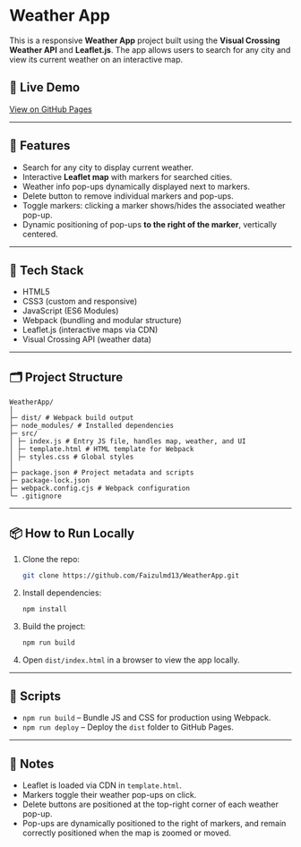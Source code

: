 # Weather App

This is a responsive **Weather App** project built using the **Visual Crossing Weather API** and **Leaflet.js**. The app allows users to search for any city and view its current weather on an interactive map.

## 🔗 Live Demo

[View on GitHub Pages](https://Faizulmd13.github.io/WeatherApp/)

---

## 📂 Features

- Search for any city to display current weather.
- Interactive **Leaflet map** with markers for searched cities.
- Weather info pop-ups dynamically displayed next to markers.
- Delete button to remove individual markers and pop-ups.
- Toggle markers: clicking a marker shows/hides the associated weather pop-up.
- Dynamic positioning of pop-ups **to the right of the marker**, vertically centered.

---

## 🚀 Tech Stack

- HTML5
- CSS3 (custom and responsive)
- JavaScript (ES6 Modules)
- Webpack (bundling and modular structure)
- Leaflet.js (interactive maps via CDN)
- Visual Crossing API (weather data)

---

## 🗂 Project Structure

```text
WeatherApp/
│
├─ dist/ # Webpack build output
├─ node_modules/ # Installed dependencies
├─ src/
│ ├─ index.js # Entry JS file, handles map, weather, and UI
│ ├─ template.html # HTML template for Webpack
│ ├─ styles.css # Global styles
│
├─ package.json # Project metadata and scripts
├─ package-lock.json
├─ webpack.config.cjs # Webpack configuration
└─ .gitignore
```

---

## 📦 How to Run Locally

1. Clone the repo:

   ```bash
   git clone https://github.com/Faizulmd13/WeatherApp.git
   ```

2. Install dependencies:

   ```bash
   npm install
   ```

3. Build the project:

   ```bash
   npm run build
   ```

4. Open `dist/index.html` in a browser to view the app locally.

---

## 🔧 Scripts

- `npm run build` – Bundle JS and CSS for production using Webpack.
- `npm run deploy` – Deploy the `dist` folder to GitHub Pages.

---

## 📝 Notes

- Leaflet is loaded via CDN in `template.html`.
- Markers toggle their weather pop-ups on click.
- Delete buttons are positioned at the top-right corner of each weather pop-up.
- Pop-ups are dynamically positioned to the right of markers, and remain correctly positioned when the map is zoomed or moved.

```

```
